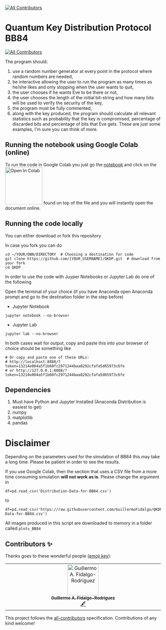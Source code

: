 [![All Contributors](https://img.shields.io/github/all-contributors/GuillermoFidalgo/QKDP?color=ee8449&style=flat-square)](#contributors)


# Quantum Key Distribution Protocol BB84
<!-- ALL-CONTRIBUTORS-BADGE:START - Do not remove or modify this section -->
[![All Contributors](https://img.shields.io/badge/all_contributors-1-orange.svg?style=flat-square)](#contributors-)
<!-- ALL-CONTRIBUTORS-BADGE:END -->
The program should:
1. use a random number generator at every point in the protocol where random numbers are needed,
2. be interactive allowing the user to run the program as many times as he/she likes and only stopping when the user wants to quit,
3. the user chooses if he wants Eve to be there or not,
4. the user chooses the length of the initial bit-string and how many bits will be used to verify the security of the key,
5. the program must be fully commented,
6. along with the key produced, the program should calculate all relevant statistics such as probability that the key is compromised, percentage of discarded bits and percentage of bits that Eve gets. These are just some examples, I'm sure you can think of more.


## Running the notebook using Google Colab (online)

To run the code in Google Colab you just go the [notebook](https://github.com/GuillermoFidalgo/QKDP/blob/master/BB84.ipynb) and click on the <img src="https://github.com/GuillermoFidalgo/Python-for-STEM-Teachers-Workshop/blob/master/colab-button.png" alt="Open In Colab" width="120"/> found on top of the file and you will instantly open the document online.


## Running the code locally
You can either download or fork this repository

In case you fork you can do

```shell
cd ~/YOUR/OWN/DIRECTORY  # Choosing a destination for code
git clone https://github.com/[YOUR_USERNAME]/QKDP.git  # download from your fork
cd QKDP
```


In order to use the code with Juyper Notebooks or Jupyter Lab do one of the following

Open the terminal of your choice (if you have Anaconda open Anaconda prompt and go to the destination folder in the step before)
- Jupyter Notebook

```shell
jupyter notebook --no-browser
```

- Jupyter Lab

```shell
jupyter lab --no-browser
```


In both cases wait for output, copy and paste this into your browser of choice
 should be something like
```shell
# Or copy and paste one of these URLs:
# http://localhost:8888/?token=13214e004a5f1b60fc2971244baa8292cfafa5d65973c6fe
# or http://127.0.0.1:8888/?token=13214e004a5f1b60fc2971244baa8292cfafa5d65973c6fe
```


## Dependencies
1. Must have Python and Jupyter Installed (Anaconda Distribution is easiest to get)
2. numpy
3. matplotlib
4. pandas


# Disclaimer
Depending on the parameters used for the simulation of BB84 this may take a long time. Please be patient in order to see the results.

If you use Google Colab, then the section that uses a CSV file from a more time consuming simulation **will not work as is**.
Please change the argument in

```
df=pd.read_csv('Distribution-Data-for-BB84.csv')
```
to
```
df=pd.read_csv('https://raw.githubusercontent.com/GuillermoFidalgo/QKDP/master/Distribution-Data-for-BB84.csv')
```

All images produced in this script are downloaded to memory in a folder called `plots_BB84`


## Contributors ✨

Thanks goes to these wonderful people ([emoji key](https://allcontributors.org/docs/en/emoji-key)):

<!-- ALL-CONTRIBUTORS-LIST:START - Do not remove or modify this section -->
<!-- prettier-ignore-start -->
<!-- markdownlint-disable -->

<table>
  <tbody>
    <tr>
      <td align="center" valign="top" width="14.28%"><a href="http://guillermofidalgo.github.io"><img src="https://avatars.githubusercontent.com/u/17858942?v=4?s=100" width="100px;" alt="Guillermo A. Fidalgo-Rodríguez"/><br /><sub><b>Guillermo A. Fidalgo-Rodríguez</b></sub></a><br /><a href="#content-GuillermoFidalgo" title="Content">🖋</a></td>
    </tr>
  </tbody>
</table>

<!-- markdownlint-restore -->
<!-- prettier-ignore-end -->

<!-- ALL-CONTRIBUTORS-LIST:END -->

This project follows the [all-contributors](https://github.com/all-contributors/all-contributors) specification. Contributions of any kind welcome!

